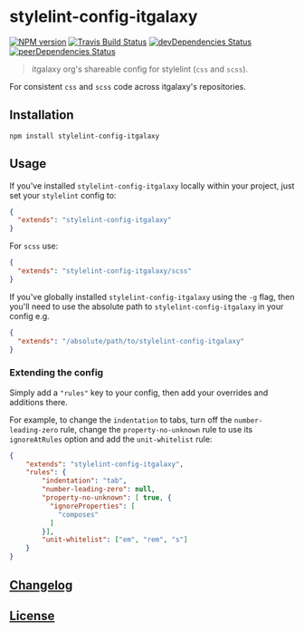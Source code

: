 # stylelint-config-itgalaxy

[![NPM version](https://img.shields.io/npm/v/stylelint-config-itgalaxy.svg)](https://www.npmjs.org/package/stylelint-config-itgalaxy) 
[![Travis Build Status](https://img.shields.io/travis/itgalaxy/stylelint-config-itgalaxy/master.svg?label=build)](https://travis-ci.org/itgalaxy/stylelint-config-itgalaxy) 
[![devDependencies Status](https://david-dm.org/itgalaxy/stylelint-config-itgalaxy/dev-status.svg)](https://david-dm.org/itgalaxy/stylelint-config-itgalaxy?type=dev)
[![peerDependencies Status](https://david-dm.org/itgalaxy/stylelint-config-itgalaxy/peer-status.svg)](https://david-dm.org/itgalaxy/stylelint-config-itgalaxy?type=peer)

> itgalaxy org's shareable config for stylelint (`css` and `scss`).

For consistent `css` and `scss` code across itgalaxy's repositories.

## Installation

```shell
npm install stylelint-config-itgalaxy
```

## Usage

If you've installed `stylelint-config-itgalaxy` locally within your project, just set your `stylelint` config to:

```json
{
  "extends": "stylelint-config-itgalaxy"
}
```

For `scss` use:

```json
{
  "extends": "stylelint-config-itgalaxy/scss"
}
```

If you've globally installed `stylelint-config-itgalaxy` using the `-g` flag, 
then you'll need to use the absolute path to `stylelint-config-itgalaxy` in your config e.g.

```json
{
  "extends": "/absolute/path/to/stylelint-config-itgalaxy"
}
```

### Extending the config

Simply add a `"rules"` key to your config, then add your overrides and additions there.

For example, to change the `indentation` to tabs, turn off the `number-leading-zero` rule, 
change the `property-no-unknown` rule to use its `ignoreAtRules` option and add the `unit-whitelist` rule:

```json
{
    "extends": "stylelint-config-itgalaxy",
    "rules": {
        "indentation": "tab",
        "number-leading-zero": null,
        "property-no-unknown": [ true, {
          "ignoreProperties": [
            "composes"
          ]
        }],
        "unit-whitelist": ["em", "rem", "s"]
    }
}
```

## [Changelog](CHANGELOG.md)

## [License](LICENSE)
